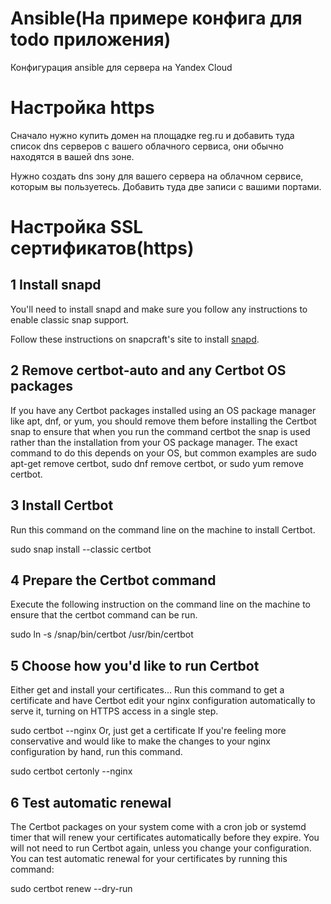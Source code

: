 # Ansible(На примере конфига для todo приложения)
Конфигурация ansible для сервера на Yandex Cloud



# Настройка https

Сначало нужно купить домен на площадке reg.ru и добавить туда список dns серверов с вашего облачного сервиса, они обычно находятся в вашей dns зоне.

Нужно создать dns зону для вашего сервера на облачном сервисе, которым вы пользуетесь.
Добавить туда две записи с вашими портами.
# Настройка SSL сертификатов(https)

## 1 Install snapd
You'll need to install snapd and make sure you follow any instructions to enable classic snap support.

Follow these instructions on snapcraft's site to install [snapd](https://certbot.eff.org/instructions?ws=nginx&os=ubuntufocal#:~:text=SSH%20into%20the,renew%20%2D%2Ddry%2Drun).

## 2 Remove certbot-auto and any Certbot OS packages
If you have any Certbot packages installed using an OS package manager like apt, dnf, or yum, you should remove them before installing the Certbot snap to ensure that when you run the command certbot the snap is used rather than the installation from your OS package manager. The exact command to do this depends on your OS, but common examples are sudo apt-get remove certbot, sudo dnf remove certbot, or sudo yum remove certbot.

## 3 Install Certbot
Run this command on the command line on the machine to install Certbot.

sudo snap install --classic certbot

## 4 Prepare the Certbot command
Execute the following instruction on the command line on the machine to ensure that the certbot command can be run.

sudo ln -s /snap/bin/certbot /usr/bin/certbot
## 5 Choose how you'd like to run Certbot
Either get and install your certificates...
Run this command to get a certificate and have Certbot edit your nginx configuration automatically to serve it, turning on HTTPS access in a single step.

sudo certbot --nginx
Or, just get a certificate
If you're feeling more conservative and would like to make the changes to your nginx configuration by hand, run this command.

sudo certbot certonly --nginx
## 6 Test automatic renewal
The Certbot packages on your system come with a cron job or systemd timer that will renew your certificates automatically before they expire. You will not need to run Certbot again, unless you change your configuration. You can test automatic renewal for your certificates by running this command:

sudo certbot renew --dry-run
